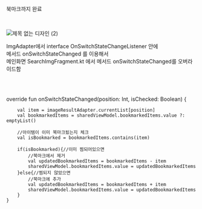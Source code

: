 북마크까지 완료


<br>


![제목 없는 디자인 (2)](https://github.com/ellycrab/challengeHomework/assets/54714275/89524bd9-e116-4b5b-abc1-0d593dfded7d)  <br>

ImgAdapter에서 interface OnSwitchStateChangeListener 안에<br>
메서드 onSwitchStateChanged 를 이용해서 <br>
메인화면 SearchImgFragment.kt 에서 메서드 onSwitchStateChanged를 오버라이드함 <br>

<br><br>

override fun onSwitchStateChanged(position: Int, isChecked: Boolean) {

        val item = imageResultAdapter.currentList[position]
        val bookmarkedItems = sharedViewModel.bookmarkedItems.value ?: emptyList()

        //아이템이 이미 북마크됬는지 체크
        val isBookmarked = bookmarkedItems.contains(item)

        if(isBookmarked){//이미 찜되어있으면
            //북마크에서 제거
            val updatedBookmarkedItems = bookmarkedItems - item
            sharedViewModel.bookmarkedItems.value = updatedBookmarkedItems
        }else{//찜되지 않았으면
            //북마크에 추가
            val updatedBookmarkedItems = bookmarkedItems + item
            sharedViewModel.bookmarkedItems.value = updatedBookmarkedItems
        }
    }
